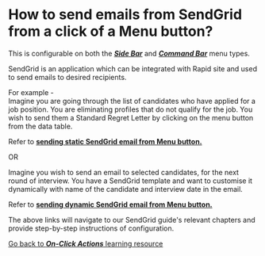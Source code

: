 # How to send emails from SendGrid from a click of a Menu button?

This is configurable on both the ***[Side Bar](https://docs.rapidplatform.com/books/glossary/page/sidebar)*** and ***[Command Bar](https://docs.rapidplatform.com/books/glossary/page/command-bar)*** menu types.

SendGrid is an application which can be integrated with Rapid site and used to send emails to desired recipients.

For example -   
Imagine you are going through the list of candidates who have applied for a job position. You are eliminating profiles that do not qualify for the job. You wish to send them a Standard Regret Letter by clicking on the menu button from the data table.

Refer to [**sending static SendGrid email from Menu button.**](https://docs.rapidplatform.com/books/sending-emails-via-rapid-platforms-using-sendgrid/chapter/sending-static-email-from-sendgrid-using-explorer-menu-button "Sending Static Email from SendGrid using Explorer Menu Button")

OR

Imagine you wish to send an email to selected candidates, for the next round of interview. You have a SendGrid template and want to customise it dynamically with name of the candidate and interview date in the email.

Refer to [**sending dynamic SendGrid email from Menu button.**](https://docs.rapidplatform.com/books/sending-emails-via-rapid-platforms-using-sendgrid/chapter/sending-dynamic-email-from-sendgrid-using-explorer-menu-button "Sending Dynamic Email from SendGrid using Explorer Menu Button")

The above links will navigate to our SendGrid guide's relevant chapters and provide step-by-step instructions of configuration.

[Go back to ***On-Click Actions*** learning resource](https://docs.rapidplatform.com/books/experiences/page/how-to-set-on-click-action-for-a-menu-item "How to set On-Click Action for a menu item?")